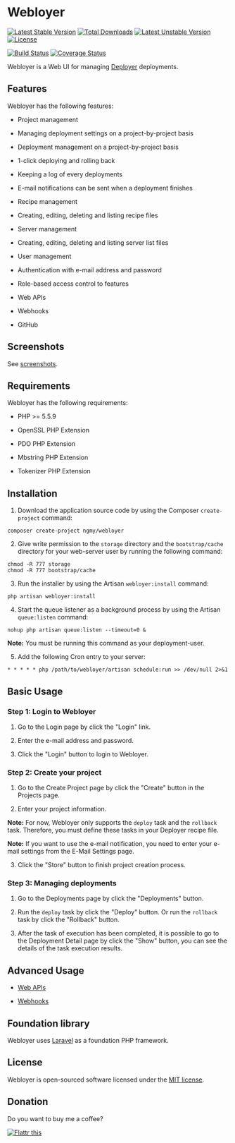 # Webloyer

[![Latest Stable Version](https://poser.pugx.org/ngmy/webloyer/v/stable)](https://packagist.org/packages/ngmy/webloyer)
[![Total Downloads](https://poser.pugx.org/ngmy/webloyer/downloads)](https://packagist.org/packages/ngmy/webloyer)
[![Latest Unstable Version](https://poser.pugx.org/ngmy/webloyer/v/unstable)](https://packagist.org/packages/ngmy/webloyer)
[![License](https://poser.pugx.org/ngmy/webloyer/license)](https://packagist.org/packages/ngmy/webloyer)

[![Build Status](https://travis-ci.org/ngmy/webloyer.svg?branch=master)](https://travis-ci.org/ngmy/webloyer)
[![Coverage Status](https://coveralls.io/repos/ngmy/webloyer/badge.svg?branch=master)](https://coveralls.io/r/ngmy/webloyer?branch=master)

Webloyer is a Web UI for managing [Deployer](https://github.com/deployphp/deployer) deployments.

## Features

Webloyer has the following features:

* Project management

 * Managing deployment settings on a project-by-project basis

* Deployment management on a project-by-project basis

 * 1-click deploying and rolling back

 * Keeping a log of every deployments

 * E-mail notifications can be sent when a deployment finishes

* Recipe management

 * Creating, editing, deleting and listing recipe files

* Server management

 * Creating, editing, deleting and listing server list files

* User management

 * Authentication with e-mail address and password

 * Role-based access control to features

* Web APIs

* Webhooks

 * GitHub

## Screenshots

See [screenshots](/SCREENSHOTS.md).

## Requirements

Webloyer has the following requirements:

* PHP >= 5.5.9

* OpenSSL PHP Extension

* PDO PHP Extension

* Mbstring PHP Extension

* Tokenizer PHP Extension

## Installation

1. Download the application source code by using the Composer `create-project` command:

 ```
 composer create-project ngmy/webloyer
 ```

2. Give write permission to the `storage` directory and the `bootstrap/cache` directory for your web-server user by running the following command:

 ```
 chmod -R 777 storage
 chmod -R 777 bootstrap/cache
 ```

3. Run the installer by using the Artisan `webloyer:install` command:

 ```
 php artisan webloyer:install
 ```

4. Start the queue listener as a background process by using the Artisan `queue:listen` command:

 ```
 nohup php artisan queue:listen --timeout=0 &
 ```

 **Note:** You must be running this command as your deployment-user.

5. Add the following Cron entry to your server:

 ```
 * * * * * php /path/to/webloyer/artisan schedule:run >> /dev/null 2>&1
 ```

## Basic Usage

### Step 1: Login to Webloyer

1. Go to the Login page by click the "Login" link.

2. Enter the e-mail address and password.

3. Click the "Login" button to login to Webloyer.

### Step 2: Create your project

1. Go to the Create Project page by click the "Create" button in the Projects page.

2. Enter your project information.

 **Note:** For now, Webloyer only supports the `deploy` task and the `rollback` task. Therefore, you must define these tasks in your Deployer recipe file.

 **Note:** If you want to use the e-mail notification, you need to enter your e-mail settings from the E-Mail Settings page.

3. Click the "Store" button to finish project creation process.

### Step 3: Managing deployments

1. Go to the Deployments page by click the "Deployments" button.

2. Run the `deploy` task by click the "Deploy" button. Or run the `rollback` task by click the "Rollback" button.

3. After the task of execution has been completed, it is possible to go to the Deployment Detail page by click the "Show" button, you can see the details of the task execution results.

## Advanced Usage

* [Web APIs](/WEBAPIS.md)

* [Webhooks](/WEBHOOKS.md)

## Foundation library

Webloyer uses [Laravel](http://laravel.com/) as a foundation PHP framework.

## License

Webloyer is open-sourced software licensed under the [MIT license](http://opensource.org/licenses/MIT).

## Donation

Do you want to buy me a coffee?

[![Flattr this](https://button.flattr.com/flattr-badge-large.png "Flattr this")](https://flattr.com/submit/auto?fid=513grl&url=https%3A%2F%2Fgithub.com%2Fngmy%2Fwebloyer)
